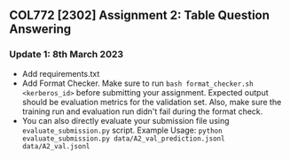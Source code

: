 ## COL772 [2302] Assignment 2: Table Question Answering

### Update 1: 8th March 2023
- Add requirements.txt
- Add Format Checker. Make sure to run `bash format_checker.sh <kerberos_id>` before submitting your assignment. Expected output should be evaluation metrics for the validation set. Also, make sure the training run and evaluation run didn't fail during the format check.
- You can also directly evaluate your submission file using `evaluate_submission.py` script. Example Usage: ```python evaluate_submission.py data/A2_val_prediction.jsonl data/A2_val.jsonl```
